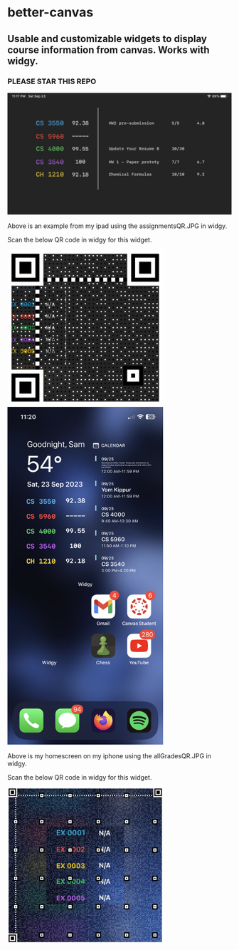 # better-canvas
## Usable and customizable widgets to display course information from canvas.  Works with widgy.
### PLEASE STAR THIS REPO





<img src="/images/betterCanvasIpadExample.jpg" width=700px>

<p>Above is an example from my ipad using the assignmentsQR.JPG in widgy.

Scan the below QR code in widgy for this widget.</p>

<img src="/images/assignmentsQR.JPG" width=350px>


<img src="/images/betterCanvasExample.jpg" width=350px>

<p>Above is my homescreen on my iphone using the allGradesQR.JPG in widgy.

Scan the below QR code in widgy for this widget.</p>

<img src="/images/allGradesQR.JPG" width=350px>
